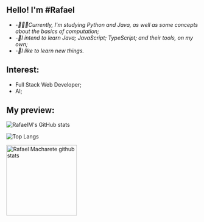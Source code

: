 
## Hello! I'm #Rafael

-  *-👨🏽‍💻Currently, I'm studying Python and Java, as well as some concepts about the basics of computation;*
-  *-🚀I intend to learn Java; JavaScript; TypeScript; and their tools, on my own;*
-  *-🌱I like to learn new things.*

## Interest:
- Full Stack Web Developer;
- AI;
  
## My preview:
<div display="flex">
  
 ![RafaelM's GitHub stats](https://github-readme-stats.vercel.app/api?username=RafaelMacharete&show_icons=true&theme=one_dark_pro)  
  
 ![Top Langs](https://github-readme-stats.vercel.app/api/top-langs/?username=RafaelMacharete&layout=compact&theme=one_dark_pro)
</div>

<img height="185px"
        src="http://github-readme-stats.vercel.app/api/top-langs/?username=RafaelMacharete&layout=compact&theme=one_dark_pro"
        alt="Rafael Macharete github stats" />
